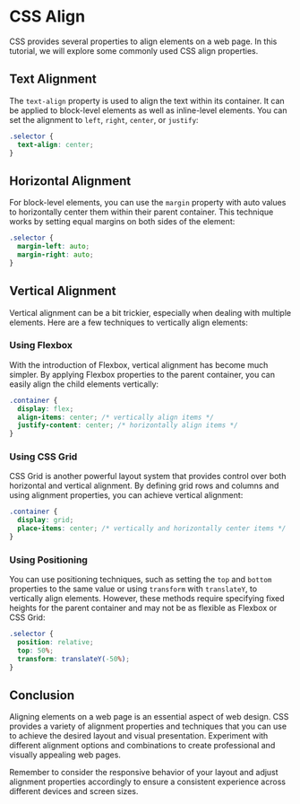 # CSS Align

CSS provides several properties to align elements on a web page. In this tutorial, we will explore some commonly used CSS align properties.

## Text Alignment

The `text-align` property is used to align the text within its container. It can be applied to block-level elements as well as inline-level elements. You can set the alignment to `left`, `right`, `center`, or `justify`:

```css
.selector {
  text-align: center;
}
```

## Horizontal Alignment

For block-level elements, you can use the `margin` property with auto values to horizontally center them within their parent container. This technique works by setting equal margins on both sides of the element:

```css
.selector {
  margin-left: auto;
  margin-right: auto;
}
```

## Vertical Alignment

Vertical alignment can be a bit trickier, especially when dealing with multiple elements. Here are a few techniques to vertically align elements:

### Using Flexbox

With the introduction of Flexbox, vertical alignment has become much simpler. By applying Flexbox properties to the parent container, you can easily align the child elements vertically:

```css
.container {
  display: flex;
  align-items: center; /* vertically align items */
  justify-content: center; /* horizontally align items */
}
```

### Using CSS Grid

CSS Grid is another powerful layout system that provides control over both horizontal and vertical alignment. By defining grid rows and columns and using alignment properties, you can achieve vertical alignment:

```css
.container {
  display: grid;
  place-items: center; /* vertically and horizontally center items */
}
```

### Using Positioning

You can use positioning techniques, such as setting the `top` and `bottom` properties to the same value or using `transform` with `translateY`, to vertically align elements. However, these methods require specifying fixed heights for the parent container and may not be as flexible as Flexbox or CSS Grid:

```css
.selector {
  position: relative;
  top: 50%;
  transform: translateY(-50%);
}
```

## Conclusion

Aligning elements on a web page is an essential aspect of web design. CSS provides a variety of alignment properties and techniques that you can use to achieve the desired layout and visual presentation. Experiment with different alignment options and combinations to create professional and visually appealing web pages.

Remember to consider the responsive behavior of your layout and adjust alignment properties accordingly to ensure a consistent experience across different devices and screen sizes.

